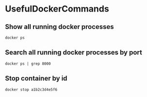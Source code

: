 # UsefulDockerCommands

## Show all running docker processes

`docker ps`

## Search all running docker processes by port

`docker ps | grep 8000`

## Stop container by id

`docker stop a1b2c3d4e5f6`
